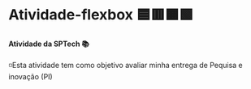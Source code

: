 # Atividade-flexbox 🟦🟥🟧🟩

#### Atividade da SPTech 📚

◽Esta atividade tem como objetivo avaliar minha entrega de Pequisa e inovação (PI)
